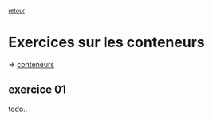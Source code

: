<p><sup><a href="../readme.md">retour</a></sup></p>

# Exercices sur les conteneurs

=> [conteneurs](../containers.md)

## exercice 01

todo..
